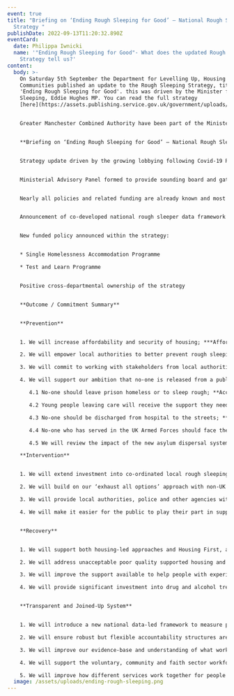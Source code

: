 ```yaml
---
event: true
title: "Briefing on ‘Ending Rough Sleeping for Good’ – National Rough Sleeper
  Strategy "
publishDate: 2022-09-13T11:20:32.890Z
eventCard:
  date: Philippa Iwnicki
  name: '"Ending Rough Sleeping for Good"- What does the updated Rough Sleeper
    Strategy tell us?'
content:
  body: >-
    On Saturday 5th September the Department for Levelling Up, Housing &
    Communities published an update to the Rough Sleeping Strategy, titled
    'Ending Rough Sleeping for Good'. this was driven by the Minister for Rough
    Sleeping, Eddie Hughes MP. You can read the full strategy
    [here](https://assets.publishing.service.gov.uk/government/uploads/system/uploads/attachment_data/file/1102408/20220903_Ending_rough_sleeping_for_good.pdf)


    Greater Manchester Combined Authority have been part of the Minister's Advisory Panel working on this for the last 18 months, and have put together this briefing to help us understand the changes and opportunities it presents.


    **Briefing on ‘Ending Rough Sleeping for Good’ – National Rough Sleeper Strategy**


    Strategy update driven by the growing lobbying following Covid-19 Response, in particular the Kerslake Commission, and the opportunity from 3 year Spending Review settlement


    Ministerial Advisory Panel formed to provide sounding board and gather recommendations 


    Nearly all policies and related funding are already known and most already allocated (with some under embargo up until this point – RSI, Housing First, RSAP)


    Announcement of co-developed national rough sleeper data framework with Centre for Homelessness Impact


    New funded policy announced within the strategy:


    * Single Homelessness Accommodation Programme 

    * Test and Learn Programme


    Positive cross-departmental ownership of the strategy


    **Outcome / Commitment Summary**


    **Prevention**


    1. We will increase affordability and security of housing; ***Affordable Housing Programme (£1.5bn)*** and Private Rented Sector reform

    2. We will empower local authorities to better prevent rough sleeping – including fully embedding the landmark Homelessness Reduction Act 2017; **Homelessness Prevention Grant (£316m 2022-23)**

    3. We will commit to working with stakeholders from local authorities and the service delivery sector to establish an operational risk assessment tool to assist with prevention of rough sleeping

    4. We will support our ambition that no-one is released from a public institution to the streets through the following commitments:

       4.1 No-one should leave prison homeless or to sleep rough; **Accommodation for Ex-Offenders**, Approved Premises expansion, Housing Specialists, Resettlement Passports

       4.2 Young people leaving care will receive the support they need to secure and maintain suitable accommodation; **targeted care leaver funding (£3.2m 2022-23)**

       4.3 No-one should be discharged from hospital to the streets; **Out of Hospital Care Programme**

       4.4 No-one who has served in the UK Armed Forces should face the need to sleep rough

       4.5 We will review the impact of the new asylum dispersal system on homelessness and rough sleeping

    **Intervention**


    1. We will extend investment into co-ordinated local rough sleeping services and ensure tailored support to meet individual needs, including through the **£500m Rough Sleeping Initiative 2022-25** and the **£10m Night Shelter Transformation Fund** to increase provision of quality single-room provision within the night shelter sector

    2. We will build on our ‘exhaust all options’ approach with non-UK nationals sleeping rough to make sure those who have restricted eligibility for public funds have a clear pathway off the streets; reform Rough Sleeping Support Service out of HO Immigration Enforcement

    3. We will provide local authorities, police and other agencies with the tools they need to work effectively together to address rough sleeping, protect the public and make communities feel safe for all; Vagrancy Act reform

    4. We will make it easier for the public to play their part in supporting people sleeping rough; Street Link service


    **Recovery**


    1. We will support both housing-led approaches and Housing First, and make sure specialist homes are in place for those experiencing rough sleeping; **Rough Sleeper Accommodation Programme (£433m), Big Society Capital social investment pilots (£15m)**, Homeless Link Fidelity Framework

    2. We will address unacceptable poor quality supported housing and increase supply, including through a new **£200m Single Homelessness Accommodation Programme** and **£20m Supported Housing Improvement Programme**

    3. We will improve the support available to help people with experience of rough sleeping into employment, refreshing the jobcentre offer through best practice and networks of homelessness leads and setting up a covenant with employers to support job opportunities

    4. We will provide significant investment into drug and alcohol treatment to support people experiencing rough sleeping and improve mental health provision; **£186.5m to expand Rough Sleeping Drug and Alcohol Treatment Grant**, **£53m in Drug Strategy to access accommodation to improvement treatment** and recovery outcomes


    **Transparent and Joined-Up System**


    1. We will introduce a new national data-led framework to measure progress towards ending rough sleeping

    2. We will ensure robust but flexible accountability structures are in place

    3. We will improve our evidence-base and understanding of what works to end rough sleeping; **£2.2m systems wide research programme**, **£12m Test and Learn Programme**

    4. We will support the voluntary, community and faith sector workforce to play their part alongside other delivery partners; **£7.3m VCFSE Grant Programme**

    5. We will improve how different services work together for people sleeping rough, particularly people facing multiple disadvantage, including supporting partners within the new Integrated Care Systems to develop joined-up local strategies that bring together housing, homelessness and healthcare; **£64m Changing Futures pilots**, NHS Duty to Cooperate
  image: /assets/uploads/ending-rough-sleeping.png
---
```

